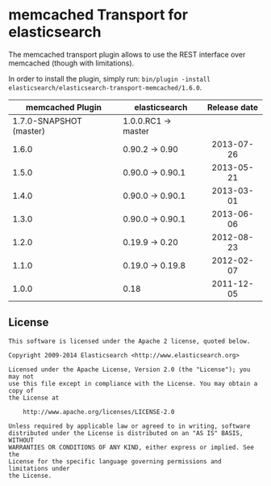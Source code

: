 memcached Transport for elasticsearch
==================================

The memcached transport plugin allows to use the REST interface over memcached (though with limitations).

In order to install the plugin, simply run: `bin/plugin -install elasticsearch/elasticsearch-transport-memcached/1.6.0`.

|     memcached Plugin     | elasticsearch         | Release date |
|--------------------------|-----------------------|:------------:|
| 1.7.0-SNAPSHOT (master)  | 1.0.0.RC1 -> master   |              |
| 1.6.0                    | 0.90.2 -> 0.90        |  2013-07-26  |
| 1.5.0                    | 0.90.0 -> 0.90.1      |  2013-05-21  |
| 1.4.0                    | 0.90.0 -> 0.90.1      |  2013-03-01  |
| 1.3.0                    | 0.90.0 -> 0.90.1      |  2013-06-06  |
| 1.2.0                    | 0.19.9 -> 0.20        |  2012-08-23  |
| 1.1.0                    | 0.19.0 -> 0.19.8      |  2012-02-07  |
| 1.0.0                    | 0.18                  |  2011-12-05  |

License
-------

    This software is licensed under the Apache 2 license, quoted below.

    Copyright 2009-2014 Elasticsearch <http://www.elasticsearch.org>

    Licensed under the Apache License, Version 2.0 (the "License"); you may not
    use this file except in compliance with the License. You may obtain a copy of
    the License at

        http://www.apache.org/licenses/LICENSE-2.0

    Unless required by applicable law or agreed to in writing, software
    distributed under the License is distributed on an "AS IS" BASIS, WITHOUT
    WARRANTIES OR CONDITIONS OF ANY KIND, either express or implied. See the
    License for the specific language governing permissions and limitations under
    the License.
